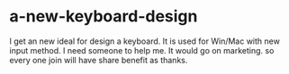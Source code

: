 # a-new-keyboard-design
I get an new ideal for design a keyboard. It is used for Win/Mac with new input method. I need someone to help me. It would go on marketing. so every one join will have share benefit as thanks.

 
